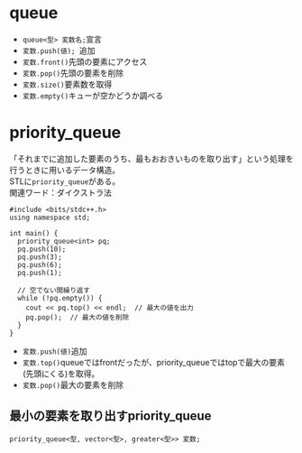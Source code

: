 # queue

- `queue<型> 変数名;`宣言
- `変数.push(値); `追加
- `変数.front()`先頭の要素にアクセス
- `変数.pop()`先頭の要素を削除
- `変数.size()`要素数を取得
- `変数.empty()`キューが空かどうか調べる

# priority_queue

「それまでに追加した要素のうち、最もおおきいものを取り出す」という処理を行うときに用いるデータ構造。  
STLに`priority_queue`がある。  
関連ワード：ダイクストラ法

```
#include <bits/stdc++.h>
using namespace std;

int main() {
  priority_queue<int> pq;
  pq.push(10);
  pq.push(3);
  pq.push(6);
  pq.push(1);

  // 空でない間繰り返す
  while (!pq.empty()) {
    cout << pq.top() << endl;  // 最大の値を出力
    pq.pop();  // 最大の値を削除
  }
}

```

- `変数.push(値)`追加
- `変数.top()`queueではfrontだったが、priority_queueではtopで最大の要素(先頭にくる)を取得。
- `変数.pop()`最大の要素を削除

## 最小の要素を取り出すpriority_queue
`priority_queue<型, vector<型>, greater<型>> 変数;`
